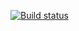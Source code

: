[![Build status](https://ci.appveyor.com/api/projects/status/2cihdoujgxgqy5k2?svg=true)](https://ci.appveyor.com/project/NadezhdaT87/carddelivery)
